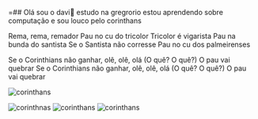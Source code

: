 =## Olá  sou o davi👋
estudo na gregrorio
estou aprendendo sobre computação 
e sou louco pelo corinthans 


Rema, rema, remador
Pau no cu do tricolor
Tricolor é vigarista
Pau na bunda do santista
Se o Santista não corresse
Pau no cu dos palmeirenses

Se o Corinthians não ganhar, olê, olê, olá
(O quê? O quê?) O pau vai quebrar
Se o Corinthians não ganhar, olê, olê, olá
(O quê? O quê?) O pau vai quebrar

![corinthans](https://media1.tenor.com/m/MCBkr6dWLkUAAAAd/corinthians-rodrigo-garro.gif)

![corinthnas](https://media1.tenor.com/m/g0kMau3yfwUAAAAC/renato-augusto-melhor-meia-do-brasil-renato-augusto-melhor-meio-campista-do-brasil.gif)
![corinthans](https://media1.tenor.com/m/aWfV6L4DMuQAAAAC/renato-augusto.gif)
![corinthans](https://media1.tenor.com/m/8JqhGPLorLoAAAAC/soccer-felipe-melo.gif)
